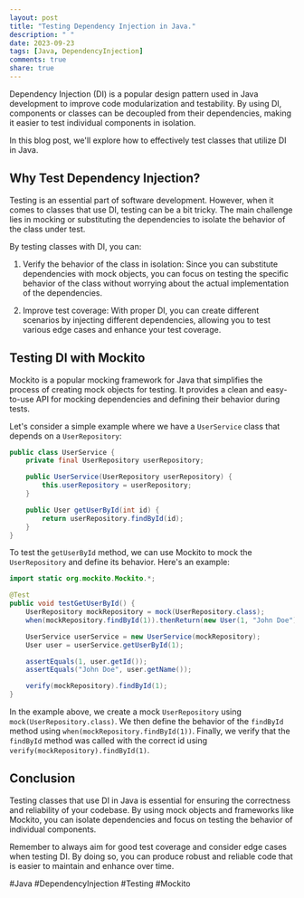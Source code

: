 ```yaml
---
layout: post
title: "Testing Dependency Injection in Java."
description: " "
date: 2023-09-23
tags: [Java, DependencyInjection]
comments: true
share: true
---
```


Dependency Injection (DI) is a popular design pattern used in Java development to improve code modularization and testability. By using DI, components or classes can be decoupled from their dependencies, making it easier to test individual components in isolation.

In this blog post, we'll explore how to effectively test classes that utilize DI in Java.

## Why Test Dependency Injection?

Testing is an essential part of software development. However, when it comes to classes that use DI, testing can be a bit tricky. The main challenge lies in mocking or substituting the dependencies to isolate the behavior of the class under test.

By testing classes with DI, you can:

1. Verify the behavior of the class in isolation: Since you can substitute dependencies with mock objects, you can focus on testing the specific behavior of the class without worrying about the actual implementation of the dependencies.

2. Improve test coverage: With proper DI, you can create different scenarios by injecting different dependencies, allowing you to test various edge cases and enhance your test coverage.

## Testing DI with Mockito

Mockito is a popular mocking framework for Java that simplifies the process of creating mock objects for testing. It provides a clean and easy-to-use API for mocking dependencies and defining their behavior during tests.

Let's consider a simple example where we have a `UserService` class that depends on a `UserRepository`:

```java
public class UserService {
    private final UserRepository userRepository;

    public UserService(UserRepository userRepository) {
        this.userRepository = userRepository;
    }

    public User getUserById(int id) {
        return userRepository.findById(id);
    }
}
```

To test the `getUserById` method, we can use Mockito to mock the `UserRepository` and define its behavior. Here's an example:

```java
import static org.mockito.Mockito.*;

@Test
public void testGetUserById() {
    UserRepository mockRepository = mock(UserRepository.class);
    when(mockRepository.findById(1)).thenReturn(new User(1, "John Doe"));

    UserService userService = new UserService(mockRepository);
    User user = userService.getUserById(1);

    assertEquals(1, user.getId());
    assertEquals("John Doe", user.getName());

    verify(mockRepository).findById(1);
}
```

In the example above, we create a mock `UserRepository` using `mock(UserRepository.class)`. We then define the behavior of the `findById` method using `when(mockRepository.findById(1))`. Finally, we verify that the `findById` method was called with the correct id using `verify(mockRepository).findById(1)`.

## Conclusion

Testing classes that use DI in Java is essential for ensuring the correctness and reliability of your codebase. By using mock objects and frameworks like Mockito, you can isolate dependencies and focus on testing the behavior of individual components.

Remember to always aim for good test coverage and consider edge cases when testing DI. By doing so, you can produce robust and reliable code that is easier to maintain and enhance over time.

#Java #DependencyInjection #Testing #Mockito